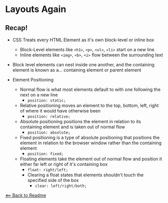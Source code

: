 # Layouts Again

## Recap!

- CSS Treats every HTML Element as it's own block-level or inline box
  - Block-Level elements like `<h1>`, `<p>`, `<ul>`, `<li>` start on a new line
  - Inline elements like `<img>`, `<b>`, `<i>` flow between the surrounding text
- Block level elements can nest inside one another, and the containing element is known as a... containing element or parent element

- Element Positioning
  - Normal flow is what most elements default to with one following the next on a new line
    - `position: static;`
  - Relative positioning moves an element to the top, bottom, left, right of where it would have otherwise been
    - `position: relative;`
  - Absolute positioning positions the element in relation to its containing element and is taken out of normal flow
    - `position: absolute;`
  - Fixed positioning is a type of absolute positioning that positions the element in relation to the browser window rather than the containing element
    - `position: fixed;`
  - Floating elements take the element out of normal flow and position it either far left or right of it's containing box
    - `float: right/left;`
    - Clearing a float states that elements shouldn't touch the specified side of the box
      - `clear: left/right/both;`

[<== Back to Readme](README.md)